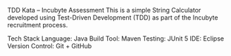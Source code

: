 TDD Kata – Incubyte Assessment
This is a simple String Calculator developed using Test-Driven Development (TDD) as part of the Incubyte recruitment process.

Tech Stack
Language: Java
Build Tool: Maven
Testing: JUnit 5
IDE: Eclipse
Version Control: Git + GitHub
